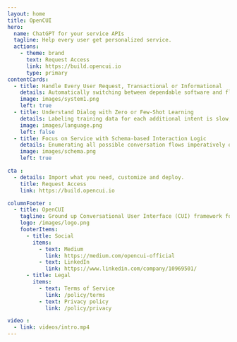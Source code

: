```yaml
---
layout: home
title: OpenCUI
hero:  
  name: ChatGPT for your service APIs
  tagline: Help every user get personalized service.
  actions:
    - theme: brand
      text: Request Access
      link: https://build.opencui.io
      type: primary
contentCards:
  - title: Handle Every User Request, Transactional or Informational
    details: Automatically switching between dependable software and flexible LLMs, our dual-process approach always deliver cost-effective conversational experience for both your APIs and content.
    image: images/system1.png
    left: true
  - title: Understand Dialog with Zero or Few-Shot Learning
    details: Labeling training data for each additional intent is slow, expensive, and now unnecessary with LLMs. Without this step, you can focus on business logic and move at warp speed.
    image: images/language.png
    left: false
  - title: Focus on Service with Schema-based Interaction Logic 
    details: Enumerating all possible conversation flows imperatively often results in a poor user experience and high costs. Schema-based declarative interaction logic changes that.
    image: images/schema.png
    left: true

cta :
  - details: Import what you need, customize and deploy.
    title: Request Access
    link: https://build.opencui.io

columnFooter :
  - title: OpenCUI
    tagline: Ground up Conversational User Interface (CUI) framework for LLM era 
    logo: /images/logo.png
    footerItems:
      - title: Social
        items:
          - text: Medium
            link: https://medium.com/opencui-official
          - text: LinkedIn
            link: https://www.linkedin.com/company/10969501/
      - title: Legal
        items:
          - text: Terms of Service
            link: /policy/terms
          - text: Privacy policy
            link: /policy/privacy

video :
  - link: videos/intro.mp4
---
```


